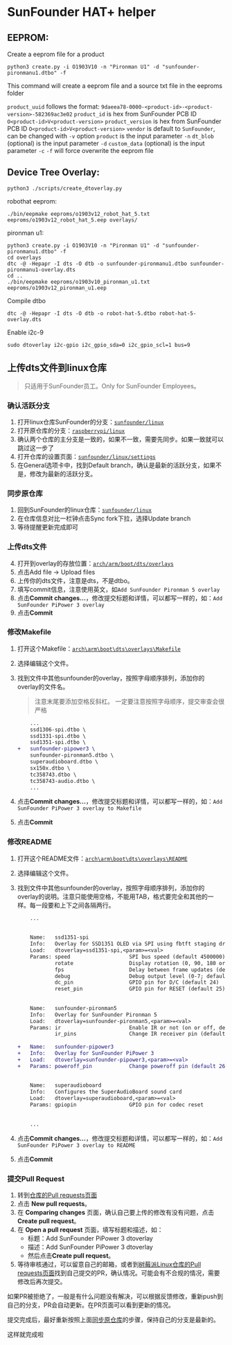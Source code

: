 # SunFounder HAT+ helper

## EEPROM:

Create a eeprom file for a product
```
python3 create.py -i O1903V10 -n "Pironman U1" -d "sunfounder-pironmanu1.dtbo" -f
```
This command will create a eeprom file and a source txt file in the eeproms folder

`product_uuid` follows the format: `9daeea78-0000-<product-id>-<product-version>-582369ac3e02`
`product_id` is hex from SunFounder PCB ID `O<product-id>V<product-version>`
`product_version` is hex from SunFounder PCB ID `O<product-id>V<product-version>`
`vendor` is default to `SunFounder`, can be changed with `-v` option
`product` is the input parameter `-n`
`dt_blob` (optional) is the input parameter `-d`
`custom_data` (optional) is the input parameter `-c`
`-f` will force overwrite the eeprom file

## Device Tree Overlay:

```
python3 ./scripts/create_dtoverlay.py 
```

robothat eeprom:
```
./bin/eepmake eeproms/o1903v12_robot_hat_5.txt eeproms/o1903v12_robot_hat_5.eep overlays/
```

pironman u1:
```
python3 create.py -i O1903V10 -n "Pironman U1" -d "sunfounder-pironmanu1.dtbo" -f
cd overlays
dtc -@ -Hepapr -I dts -O dtb -o sunfounder-pironmanu1.dtbo sunfounder-pironmanu1-overlay.dts
cd ..
./bin/eepmake eeproms/o1903v10_pironman_u1.txt eeproms/o1903v12_pironman_u1.eep
```

Compile dtbo
```
dtc -@ -Hepapr -I dts -O dtb -o robot-hat-5.dtbo robot-hat-5-overlay.dts
```

Enable i2c-9

```
sudo dtoverlay i2c-gpio i2c_gpio_sda=0 i2c_gpio_scl=1 bus=9
```

## 上传dts文件到linux仓库

> 只适用于SunFounder员工。Only for SunFounder Employees。

### 确认活跃分支
1. 打开linux仓库SunFounder的分支：[`sunfounder/linux`](https://github.com/sunfounder/linux)
2. 打开原仓库的分支：[`raspberrypi/linux`](https://github.com/raspberrypi/linux)
3. 确认两个仓库的主分支是一致的，如果不一致，需要先同步。如果一致就可以跳过这一步了
4. 打开仓库的设置页面：[`sunfounder/linux/settings`](https://github.com/sunfounder/linux/settings)
5. 在General选项卡中，找到Default branch，确认是最新的活跃分支，如果不是，修改为最新的活跃分支。

### 同步原仓库
1. 回到SunFounder的linux仓库：[`sunfounder/linux`](https://github.com/sunfounder/linux)
2. 在仓库信息对比一栏钟点击Sync fork下拉，选择Update branch
3. 等待提醒更新完成即可

### 上传dts文件
4. 打开到overlay的存放位置：[`arch/arm/boot/dts/overlays`](https://github.com/sunfounder/linux/tree/rpi-6.6.y/arch/arm/boot/dts/overlays)
5. 点击Add file -> Upload files
6. 上传你的dts文件，注意是dts，不是dtbo。
7. 填写commit信息，注意使用英文，如`Add SunFounder Pironman 5 overlay`
8. 点击**Commit changes...**，修改提交标题和详情，可以都写一样的，如：`Add SunFounder PiPower 3 overlay`
9. 点击**Commit**

### 修改Makefile
1. 打开这个Makefile：[`arch\arm\boot\dts\overlays\Makefile`](https://github.com/sunfounder/linux/blob/rpi-6.6.y/arch/arm/boot/dts/overlays/Makefile)
2. 选择编辑这个文件。
3. 找到文件中其他sunfounder的overlay，按照字母顺序排列，添加你的overlay的文件名。
    > 注意末尾要添加空格反斜杠。
    > 一定要注意按照字母顺序，提交审查会很严格

    ```diff
        ...
        ssd1306-spi.dtbo \
        ssd1331-spi.dtbo \
        ssd1351-spi.dtbo \
    +   sunfounder-pipower3 \
    	sunfounder-pironman5.dtbo \
        superaudioboard.dtbo \
        sx150x.dtbo \
        tc358743.dtbo \
        tc358743-audio.dtbo \
        ...
    ```
4. 点击**Commit changes...**，修改提交标题和详情，可以都写一样的，如：`Add SunFounder PiPower 3 overlay to Makefile`
5. 点击**Commit**

### 修改README

1. 打开这个README文件：[`arch\arm\boot\dts\overlays\README`](https://github.com/sunfounder/linux/blob/rpi-6.6.y/arch/arm/boot/dts/overlays/README)
2. 选择编辑这个文件。
3. 找到文件中其他sunfounder的overlay，按照字母顺序排列，添加你的overlay的说明。注意只能使用空格，不能用TAB，格式要完全和其他的一样。每一段要和上下之间各隔两行。

    ```diff
        ...
        
        
        Name:   ssd1351-spi
        Info:   Overlay for SSD1351 OLED via SPI using fbtft staging driver.
        Load:   dtoverlay=ssd1351-spi,<param>=<val>
        Params: speed                   SPI bus speed (default 4500000)
                rotate                  Display rotation (0, 90, 180 or 270; default 0)
                fps                     Delay between frame updates (default 25)
                debug                   Debug output level (0-7; default 0)
                dc_pin                  GPIO pin for D/C (default 24)
                reset_pin               GPIO pin for RESET (default 25)
         
         
        Name:   sunfounder-pironman5
        Info:   Overlay for SunFounder Pironman 5
        Load:   dtoverlay=sunfounder-pironman5,<param>=<val>
        Params: ir                      Enable IR or not (on or off, default on)
                ir_pins                 Change IR receiver pin (default 12)
        
    +   Name:   sunfounder-pipower3
    +   Info:   Overlay for SunFounder PiPower 3
    +   Load:   dtoverlay=sunfounder-pipower3,<param>=<val>
    +   Params: poweroff_pin            Change poweroff pin (default 26)
        
        
        Name:   superaudioboard
        Info:   Configures the SuperAudioBoard sound card
        Load:   dtoverlay=superaudioboard,<param>=<val>
        Params: gpiopin                 GPIO pin for codec reset
        
        
        ...
    ```
4. 点击**Commit changes...**，修改提交标题和详情，可以都写一样的，如：`Add SunFounder PiPower 3 overlay to README`
5. 点击**Commit**

### 提交Pull Request
1. 转到[仓库的Pull requests页面](https://github.com/sunfounder/linux/pulls)
2. 点击 **New pull requests**。
3. 在 **Comparing changes** 页面，确认自己要上传的修改有没有问题，点击 **Create pull request**。
4. 在 **Open a pull request** 页面，填写标题和描述，如：
    - 标题：Add SunFounder PiPower 3 dtoverlay
    - 描述：Add SunFounder PiPower 3 dtoverlay
    - 然后点击**Create pull request**。
5. 等待审核通过，可以留意自己的邮箱，或者到[树莓派Linux仓库的Pull requests页面](https://github.com/raspberrypi/linux/pulls)找到自己提交的PR，确认情况。可能会有不合规的情况，需要修改后再次提交。

如果PR被拒绝了，一般是有什么问题没有解决，可以根据反馈修改，重新push到自己的分支，PR会自动更新。在PR页面可以看到更新的情况。

提交完成后，最好重新按照上面[同步原仓库](#同步原仓库)的步骤，保持自己的分支是最新的。

这样就完成啦